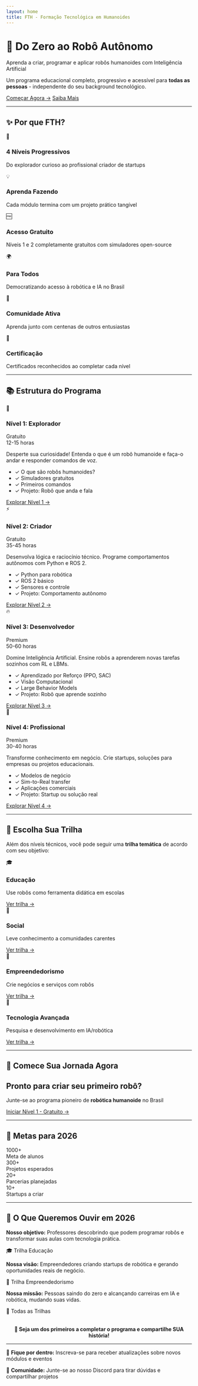 ```yaml
---
layout: home
title: FTH - Formação Tecnológica em Humanoides
---
```


<div class="hero-section">
  <h1 class="hero-title">🤖 Do Zero ao Robô Autônomo</h1>
  <p class="hero-subtitle">Aprenda a criar, programar e aplicar robôs humanoides com Inteligência Artificial</p>
  <p class="hero-description">Um programa educacional completo, progressivo e acessível para <strong>todas as pessoas</strong> - independente do seu background tecnológico.</p>
  <div class="cta-buttons">
    <a href="{{ '/niveis' | relative_url }}" class="btn btn-primary">Começar Agora →</a>
    <a href="{{ '/sobre' | relative_url }}" class="btn btn-secondary">Saiba Mais</a>
  </div>
</div>

---

## ✨ Por que FTH?

<div class="benefits-grid">
  <div class="benefit-card">
    <div class="benefit-icon">🎯</div>
    <h3>4 Níveis Progressivos</h3>
    <p>Do explorador curioso ao profissional criador de startups</p>
  </div>

  <div class="benefit-card">
    <div class="benefit-icon">💡</div>
    <h3>Aprenda Fazendo</h3>
    <p>Cada módulo termina com um projeto prático tangível</p>
  </div>

  <div class="benefit-card">
    <div class="benefit-icon">🆓</div>
    <h3>Acesso Gratuito</h3>
    <p>Níveis 1 e 2 completamente gratuitos com simuladores open-source</p>
  </div>

  <div class="benefit-card">
    <div class="benefit-icon">🌍</div>
    <h3>Para Todos</h3>
    <p>Democratizando acesso à robótica e IA no Brasil</p>
  </div>

  <div class="benefit-card">
    <div class="benefit-icon">🤝</div>
    <h3>Comunidade Ativa</h3>
    <p>Aprenda junto com centenas de outros entusiastas</p>
  </div>

  <div class="benefit-card">
    <div class="benefit-icon">🚀</div>
    <h3>Certificação</h3>
    <p>Certificados reconhecidos ao completar cada nível</p>
  </div>
</div>

---

## 📚 Estrutura do Programa

<div class="niveis-preview">

  <div class="nivel-card nivel-1">
    <div class="nivel-card-header">
      <div class="nivel-header">
        <span class="nivel-icon">🌟</span>
        <h3>Nível 1: Explorador</h3>
      </div>
      <span class="nivel-badge gratuito">Gratuito</span>
    </div>
    <span class="nivel-duracao">12-15 horas</span>
    <p class="nivel-descricao">Desperte sua curiosidade! Entenda o que é um robô humanoide e faça-o andar e responder comandos de voz.</p>
    <ul class="nivel-topicos">
      <li>✓ O que são robôs humanoides?</li>
      <li>✓ Simuladores gratuitos</li>
      <li>✓ Primeiros comandos</li>
      <li>✓ Projeto: Robô que anda e fala</li>
    </ul>
    <a href="{{ '/niveis/nivel-1' | relative_url }}" class="btn btn-nivel">Explorar Nível 1 →</a>
  </div>

  <div class="nivel-card nivel-2">
    <div class="nivel-card-header">
      <div class="nivel-header">
        <span class="nivel-icon">⚡</span>
        <h3>Nível 2: Criador</h3>
      </div>
      <span class="nivel-badge gratuito">Gratuito</span>
    </div>
    <span class="nivel-duracao">35-45 horas</span>
    <p class="nivel-descricao">Desenvolva lógica e raciocínio técnico. Programe comportamentos autônomos com Python e ROS 2.</p>
    <ul class="nivel-topicos">
      <li>✓ Python para robótica</li>
      <li>✓ ROS 2 básico</li>
      <li>✓ Sensores e controle</li>
      <li>✓ Projeto: Comportamento autônomo</li>
    </ul>
    <a href="{{ '/niveis/nivel-2' | relative_url }}" class="btn btn-nivel">Explorar Nível 2 →</a>
  </div>

  <div class="nivel-card nivel-3">
    <div class="nivel-card-header">
      <div class="nivel-header">
        <span class="nivel-icon">🔥</span>
        <h3>Nível 3: Desenvolvedor</h3>
      </div>
      <span class="nivel-badge premium">Premium</span>
    </div>
    <span class="nivel-duracao">50-60 horas</span>
    <p class="nivel-descricao">Domine Inteligência Artificial. Ensine robôs a aprenderem novas tarefas sozinhos com RL e LBMs.</p>
    <ul class="nivel-topicos">
      <li>✓ Aprendizado por Reforço (PPO, SAC)</li>
      <li>✓ Visão Computacional</li>
      <li>✓ Large Behavior Models</li>
      <li>✓ Projeto: Robô que aprende sozinho</li>
    </ul>
    <a href="{{ '/niveis/nivel-3' | relative_url }}" class="btn btn-nivel">Explorar Nível 3 →</a>
  </div>

  <div class="nivel-card nivel-4">
    <div class="nivel-card-header">
      <div class="nivel-header">
        <span class="nivel-icon">👑</span>
        <h3>Nível 4: Profissional</h3>
      </div>
      <span class="nivel-badge premium">Premium</span>
    </div>
    <span class="nivel-duracao">30-40 horas</span>
    <p class="nivel-descricao">Transforme conhecimento em negócio. Crie startups, soluções para empresas ou projetos educacionais.</p>
    <ul class="nivel-topicos">
      <li>✓ Modelos de negócio</li>
      <li>✓ Sim-to-Real transfer</li>
      <li>✓ Aplicações comerciais</li>
      <li>✓ Projeto: Startup ou solução real</li>
    </ul>
    <a href="{{ '/niveis/nivel-4' | relative_url }}" class="btn btn-nivel">Explorar Nível 4 →</a>
  </div>

</div>

---

## 🎯 Escolha Sua Trilha

Além dos níveis técnicos, você pode seguir uma **trilha temática** de acordo com seu objetivo:

<div class="trilhas-grid">

  <div class="trilha-card">
    <div class="trilha-icon">🎓</div>
    <h3>Educação</h3>
    <p>Use robôs como ferramenta didática em escolas</p>
    <a href="{{ '/trilhas/educacao' | relative_url }}">Ver trilha →</a>
  </div>

  <div class="trilha-card">
    <div class="trilha-icon">🤝</div>
    <h3>Social</h3>
    <p>Leve conhecimento a comunidades carentes</p>
    <a href="{{ '/trilhas/social' | relative_url }}">Ver trilha →</a>
  </div>

  <div class="trilha-card">
    <div class="trilha-icon">💼</div>
    <h3>Empreendedorismo</h3>
    <p>Crie negócios e serviços com robôs</p>
    <a href="{{ '/trilhas/empreendedorismo' | relative_url }}">Ver trilha →</a>
  </div>

  <div class="trilha-card">
    <div class="trilha-icon">🔬</div>
    <h3>Tecnologia Avançada</h3>
    <p>Pesquisa e desenvolvimento em IA/robótica</p>
    <a href="{{ '/trilhas/tecnologia' | relative_url }}">Ver trilha →</a>
  </div>

</div>

---

## 🚀 Comece Sua Jornada Agora

<div class="cta-final">
  <h2>Pronto para criar seu primeiro robô?</h2>
  <p>Junte-se ao programa pioneiro de <strong>robótica humanoide</strong> no Brasil</p>
  <a href="{{ '/niveis/nivel-1' | relative_url }}" class="btn btn-large btn-primary">Iniciar Nível 1 - Gratuito →</a>
</div>

---

## 🎯 Metas para 2026

<div class="stats-grid">
  <div class="stat">
    <div class="stat-number">1000+</div>
    <div class="stat-label">Meta de alunos</div>
  </div>
  <div class="stat">
    <div class="stat-number">300+</div>
    <div class="stat-label">Projetos esperados</div>
  </div>
  <div class="stat">
    <div class="stat-number">20+</div>
    <div class="stat-label">Parcerias planejadas</div>
  </div>
  <div class="stat">
    <div class="stat-number">10+</div>
    <div class="stat-label">Startups a criar</div>
  </div>
</div>

---

## 💬 O Que Queremos Ouvir em 2026

<div class="testimonials">

  <div class="testimonial">
    <p class="testimonial-text"><strong>Nosso objetivo:</strong> Professores descobrindo que podem programar robôs e transformar suas aulas com tecnologia prática.</p>
    <p class="testimonial-author">🎓 Trilha Educação</p>
  </div>

  <div class="testimonial">
    <p class="testimonial-text"><strong>Nossa visão:</strong> Empreendedores criando startups de robótica e gerando oportunidades reais de negócio.</p>
    <p class="testimonial-author">💼 Trilha Empreendedorismo</p>
  </div>

  <div class="testimonial">
    <p class="testimonial-text"><strong>Nossa missão:</strong> Pessoas saindo do zero e alcançando carreiras em IA e robótica, mudando suas vidas.</p>
    <p class="testimonial-author">🚀 Todas as Trilhas</p>
  </div>

</div>

<p style="text-align: center; margin-top: 2rem;"><strong>🌟 Seja um dos primeiros a completar o programa e compartilhe SUA história!</strong></p>

---

<div class="footer-cta">
  <p>📧 <strong>Fique por dentro:</strong> Inscreva-se para receber atualizações sobre novos módulos e eventos</p>
  <p>📱 <strong>Comunidade:</strong> Junte-se ao nosso Discord para tirar dúvidas e compartilhar projetos</p>
</div>
